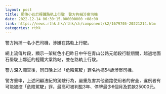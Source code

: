```yaml
---
layout: post
title: 網傳小巴於輕鐵路軌上行駛　警方拘捕涉案司機
date: 2022-12-14 06:30:15.000000000 +08:00
link: https://news.rthk.hk/rthk/ch/component/k2/1679705-20221214.htm
categories: rthk
---
```


警方拘捕一名小巴司機，涉嫌在路軌上行駛。

網上流傳片段，顯示一架紅色小巴昨日中午在青山公路元朗段行駛期間，越過地面石壆駛上鄰近的輕鐵大棠路站，並在路軌上行駛。

警方深入調查後，同日晚上以「危險駕駛」罪名拘捕54歲涉案司機。

警方重申，上述罔顧法紀的駕駛行為，嚴重危害其他道路使用者的安全，違例者有可能被控「危險駕駛」罪，最高可被判監3年、停牌最少6個月及罰款25000元。
